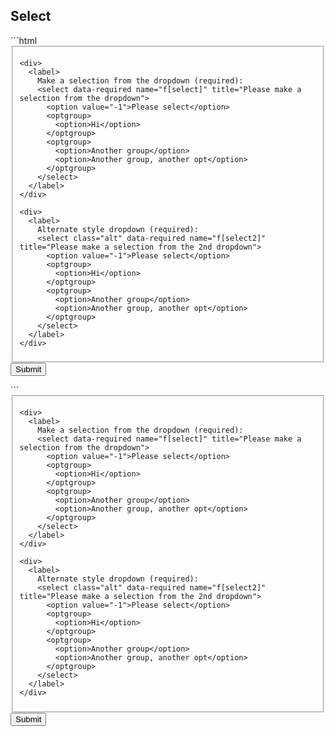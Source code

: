 <h2 id="select">Select</h2>
```html
<form method="post" action="" data-validate>
  <fieldset>

    <div>
      <label>
        Make a selection from the dropdown (required):
        <select data-required name="f[select]" title="Please make a selection from the dropdown">
          <option value="-1">Please select</option>
          <optgroup>
            <option>Hi</option>
          </optgroup>
          <optgroup>
            <option>Another group</option>
            <option>Another group, another opt</option>
          </optgroup>
        </select>
      </label>
    </div>

    <div>
      <label>
        Alternate style dropdown (required):
        <select class="alt" data-required name="f[select2]" title="Please make a selection from the 2nd dropdown">
          <option value="-1">Please select</option>
          <optgroup>
            <option>Hi</option>
          </optgroup>
          <optgroup>
            <option>Another group</option>
            <option>Another group, another opt</option>
          </optgroup>
        </select>
      </label>
    </div>

  </fieldset>
  <footer>
    <input type="submit">
  </footer>
</form>
```
<form method="post" action="" data-validate>
  <fieldset>

    <div>
      <label>
        Make a selection from the dropdown (required):
        <select data-required name="f[select]" title="Please make a selection from the dropdown">
          <option value="-1">Please select</option>
          <optgroup>
            <option>Hi</option>
          </optgroup>
          <optgroup>
            <option>Another group</option>
            <option>Another group, another opt</option>
          </optgroup>
        </select>
      </label>
    </div>

    <div>
      <label>
        Alternate style dropdown (required):
        <select class="alt" data-required name="f[select2]" title="Please make a selection from the 2nd dropdown">
          <option value="-1">Please select</option>
          <optgroup>
            <option>Hi</option>
          </optgroup>
          <optgroup>
            <option>Another group</option>
            <option>Another group, another opt</option>
          </optgroup>
        </select>
      </label>
    </div>

  </fieldset>
  <footer>
    <input type="submit">
  </footer>
</form>
